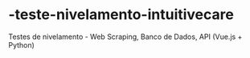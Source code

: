 # -teste-nivelamento-intuitivecare
Testes de nivelamento - Web Scraping, Banco de Dados, API (Vue.js + Python)
